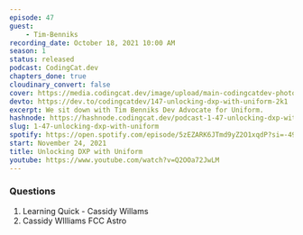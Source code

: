 ```yaml
---
episode: 47
guest: 
    - Tim-Benniks
recording_date: October 18, 2021 10:00 AM
season: 1
status: released
podcast: CodingCat.dev
chapters_done: true
cloudinary_convert: false
cover: https://media.codingcat.dev/image/upload/main-codingcatdev-photo/Unlocking_DXP_with_Uniform.png
devto: https://dev.to/codingcatdev/147-unlocking-dxp-with-uniform-2k1
excerpt: We sit down with Tim Benniks Dev Advocate for Uniform.
hashnode: https://hashnode.codingcat.dev/podcast-1-47-unlocking-dxp-with-uniform
slug: 1-47-unlocking-dxp-with-uniform
spotify: https://open.spotify.com/episode/5zEZARK6JTmd9yZ2O1xqdP?si=-49xTqugR3O067lAYy9TAg
start: November 24, 2021
title: Unlocking DXP with Uniform
youtube: https://www.youtube.com/watch?v=Q2OOa72JwLM
---
```

### Questions

1. Learning Quick - Cassidy Willams
2. Cassidy WIlliams FCC Astro